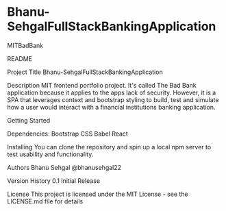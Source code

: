 # Bhanu-SehgalFullStackBankingApplication
MITBadBank

README

Project Title Bhanu-SehgalFullStackBankingApplication

Description MIT frontend portfolio project. It's called The Bad Bank application because it applies to the apps lack of security. However, it is a SPA that leverages context and bootstrap styling to build, test and simulate how a user would interact with a financial institutions banking application.

Getting Started

Dependencies: Bootstrap CSS Babel React

Installing You can clone the repository and spin up a local npm server to test usability and functionality.

Authors Bhanu Sehgal @bhanusehgal22

Version History 0.1 Initial Release

License This project is licensed under the MIT License - see the LICENSE.md file for details
